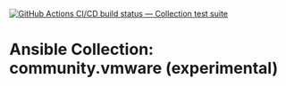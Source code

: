 [![GitHub Actions CI/CD build status — Collection test suite](https://github.com/ansible-collection-migration/community.vmware/workflows/Collection%20test%20suite/badge.svg?branch=master)](https://github.com/ansible-collection-migration/community.vmware/actions?query=workflow%3A%22Collection%20test%20suite%22)

Ansible Collection: community.vmware (experimental)
===================================================
